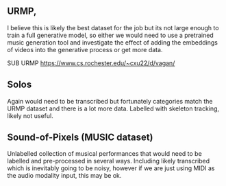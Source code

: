 ## URMP, 
I believe this is likely the best dataset for the job but its not large enough to train a full generative model, so either we would need to use a pretrained music generation tool and investigate the effect of adding the embeddings of videos into the generative process or get more data.

SUB URMP https://www.cs.rochester.edu/~cxu22/d/vagan/
## Solos
Again would need to be transcribed but fortunately categories match the URMP dataset and there is a lot more data. 
Labelled with skeleton tracking, likely not useful.
## Sound-of-Pixels (MUSIC dataset)
Unlabelled collection of musical performances that would need to be labelled and pre-processed in several ways. Including likely transcribed which is inevitably going to be noisy, however if we are just using MIDI as the audio modality input, this may be ok.